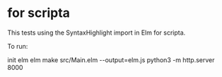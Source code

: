 # for scripta

This tests using the SyntaxHighlight import in Elm for scripta.

To run:

init elm
elm make src/Main.elm --output=elm.js
python3 -m http.server 8000
